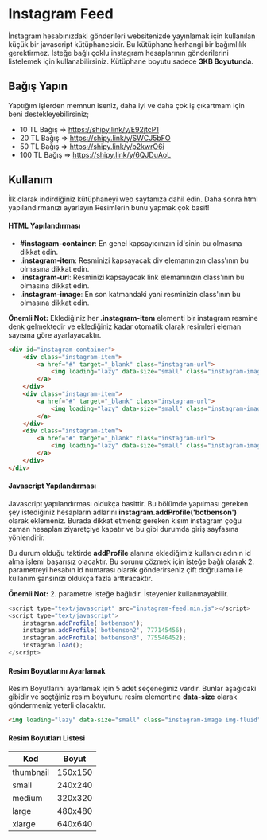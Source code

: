 # Instagram Feed
İnstagram hesabınızdaki gönderileri websitenizde yayınlamak için kullanılan küçük bir javascript kütüphanesidir. Bu kütüphane herhangi bir bağımlılık gerektirmez. İsteğe bağlı çoklu instagram hesaplarının gönderilerini listelemek için kullanabilirsiniz. Kütüphane boyutu sadece **3KB Boyutunda**.

## Bağış Yapın

Yaptığım işlerden memnun iseniz, daha iyi ve daha çok iş çıkartmam için beni destekleyebilirsiniz;

* 10 TL Bağış => https://shipy.link/y/E92jtcP1
* 20 TL Bağış => https://shipy.link/y/SWCJ5bFO
* 50 TL Bağış => https://shipy.link/y/p2kwrO6i
* 100 TL Bağış => https://shipy.link/y/6QJDuAoL

## Kullanım
İlk olarak indirdiğiniz kütüphaneyi web sayfanıza dahil edin. Daha sonra html yapılandırmanızı ayarlayın Resimlerin  bunu yapmak çok basit! 

#### HTML Yapılandırması
* **#instagram-container**: En genel kapsayıcınızın id'sinin bu olmasına dikkat edin. 
* **.instagram-item**: Resminizi kapsayacak div elemanınızın class'ının bu olmasına dikkat edin.  
* **.instagram-url**: Resminizi kapsayacak link elemanınızın class'ının bu olmasına dikkat edin.  
* **.instagram-image**: En son katmandaki yani resminizin class'ının bu olmasına dikkat edin.  

**Önemli Not:** Eklediğiniz her **.instagram-item** elementi bir instagram resmine denk gelmektedir ve eklediğiniz kadar otomatik olarak resimleri eleman sayısına göre ayarlayacaktır.

```html
<div id="instagram-container">
    <div class="instagram-item">
        <a href="#" target="_blank" class="instagram-url">
            <img loading="lazy" data-size="small" class="instagram-image img-fluid">
        </a>
    </div>
    <div class="instagram-item">
        <a href="#" target="_blank" class="instagram-url">
            <img loading="lazy" data-size="small" class="instagram-image img-fluid">
        </a>
    </div>
    <div class="instagram-item">
        <a href="#" target="_blank" class="instagram-url">
            <img loading="lazy" data-size="small" class="instagram-image img-fluid">
        </a>
    </div>
</div>
```

#### Javascript Yapılandırması
Javascript yapılandırması oldukça basittir. Bu bölümde yapılması gereken şey istediğiniz hesapların adlarını **instagram.addProfile('botbenson')** olarak eklemeniz. Burada dikkat etmeniz gereken kısım instagram çoğu zaman hesapları ziyaretçiye kapatır ve bu gibi durumda giriş sayfasına yönlendirir. 

Bu durum olduğu taktirde **addProfile** alanına eklediğimiz kullanıcı adının id alma işlemi başarısız olacaktır. Bu sorunu çözmek için isteğe bağlı olarak 2. parametreyi hesabın id numarası olarak gönderirseniz çift doğrulama ile kullanım şansınızı oldukça fazla arttıracaktır. 

**Önemli Not:** 2. parametre isteğe bağlıdır. İsteyenler kullanmayabilir.

```js
<script type="text/javascript" src="instagram-feed.min.js"></script>
<script type="text/javascript">
	instagram.addProfile('botbenson');
	instagram.addProfile('botbenson2', 777145456);
	instagram.addProfile('botbenson3', 775546452);
	instagram.load();
</script>
```

#### Resim Boyutlarını Ayarlamak
Resim Boyutlarını ayarlamak için 5 adet seçeneğiniz vardır. Bunlar aşağıdaki gibidir ve seçtğiniz resim boyutunu resim elementine **data-size** olarak göndermeniz yeterli olacaktır.
```html
<img loading="lazy" data-size="small" class="instagram-image img-fluid">
```

#### Resim Boyutları Listesi
<table width="100%">
    <thead>
        <th>Kod</th>
        <th>Boyut</th>
    </thead>
    <tbody>
        <tr>
        	<td>thumbnail</td>
        	<td>150x150</td>
        </tr>
        <tr>
        	<td>small</td>
        	<td>240x240</td>
        </tr>
        <tr>
        	<td>medium</td>
        	<td>320x320</td>
        </tr>
        <tr>
        	<td>large</td>
        	<td>480x480</td>
        </tr>
        <tr>
        	<td>xlarge</td>
        	<td>640x640</td>
        </tr>
    </tbody>
</table>
